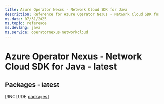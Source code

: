```yaml
---
title: Azure Operator Nexus - Network Cloud SDK for Java
description: Reference for Azure Operator Nexus - Network Cloud SDK for Java
ms.date: 07/31/2025
ms.topic: reference
ms.devlang: java
ms.service: operatornexus-networkcloud
---
```

# Azure Operator Nexus - Network Cloud SDK for Java - latest
## Packages - latest
[!INCLUDE [packages](operator-nexus---network-cloud-index.md)]